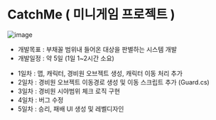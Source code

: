 # CatchMe ( 미니게임 프로젝트 )

![image](https://user-images.githubusercontent.com/42011665/231198169-43a337b8-ee6c-4e7d-ac47-9b964f0c03f4.png)

* 개발목표 : 부채꼴 범위내 들어온 대상을 판별하는 시스템 개발 
* 개발일정 : 약 5일 (1일 1~2시간 소요)

- 1일차 : 맵, 캐릭터, 경비원 오브젝트 생성, 캐릭터 이동 처리 추가
- 2일차 : 경비원 오브젝트 이동경로 생성 및 이동 스크립트 추가 (Guard.cs)
- 3일차 : 경비원 시야범위 체크 로직 구현
- 4일차 : 버그 수정
- 5일차 : 승리, 패배 UI 생성 및 레벨디자인